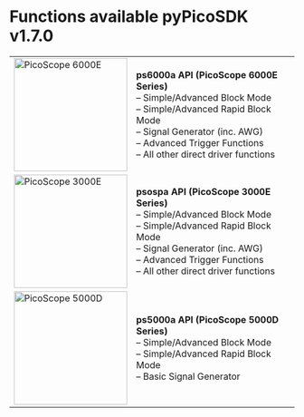 <!-- Copyright (C) 2025-2025 Pico Technology Ltd. See LICENSE file for terms. -->
# Functions available pyPicoSDK v1.7.0
<table>
  <tr>
    <td>
      <img src="https://www.picotech.com/images/uploads/series/6800.png" alt="PicoScope 6000E" width="200"/>
    </td>
    <td>
      <strong>ps6000a API (PicoScope 6000E Series)</strong><br/>
      &ndash; Simple/Advanced Block Mode<br/>
      &ndash; Simple/Advanced Rapid Block Mode<br/>
      &ndash; Signal Generator (inc. AWG)<br/>
      &ndash; Advanced Trigger Functions<br/>
      &ndash; All other direct driver functions
    </td>
  </tr>
  <tr>
    <td>
      <img src="https://www.picotech.com/images/uploads/series/341XE_right_side_w.lights_rgb.webp" alt="PicoScope 3000E" width="200"/>
    </td>
    <td>
      <strong>psospa API (PicoScope 3000E Series)</strong><br/>
      &ndash; Simple/Advanced Block Mode<br/>
      &ndash; Simple/Advanced Rapid Block Mode<br/>
      &ndash; Signal Generator (inc. AWG)<br/>
      &ndash; Advanced Trigger Functions<br/>
      &ndash; All other direct driver functions
    </td>
  </tr>
  <tr>
    <td>
      <img src="https://www.picotech.com/images/uploads/series/5444D-MSO.png" alt="PicoScope 5000D" width="200"/>
    </td>
    <td>
      <strong>ps5000a API (PicoScope 5000D Series)</strong><br/>
      &ndash; Simple/Advanced Block Mode<br/>
      &ndash; Simple/Advanced Rapid Block Mode<br/>
      &ndash; Basic Signal Generator
    </td>
  </tr>
</table>
